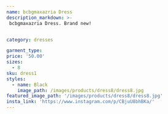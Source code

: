 ```yaml
---
name: bcbgmaxazria Dress
description_markdown: >-
 bcbgmaxazria Dress. Brand new!


category: dresses

garment_type:
price: '50.00'
sizes:
  - 8
sku: dress1
styles:
  - name: Black
    image_path: /images/products/dress8/dress8.jpg
featured_image_path: '/images/products/dress8/dress8.jpg'
insta_link: 'https://www.instagram.com/p/CBjuU8bhBKa/'
---
```

